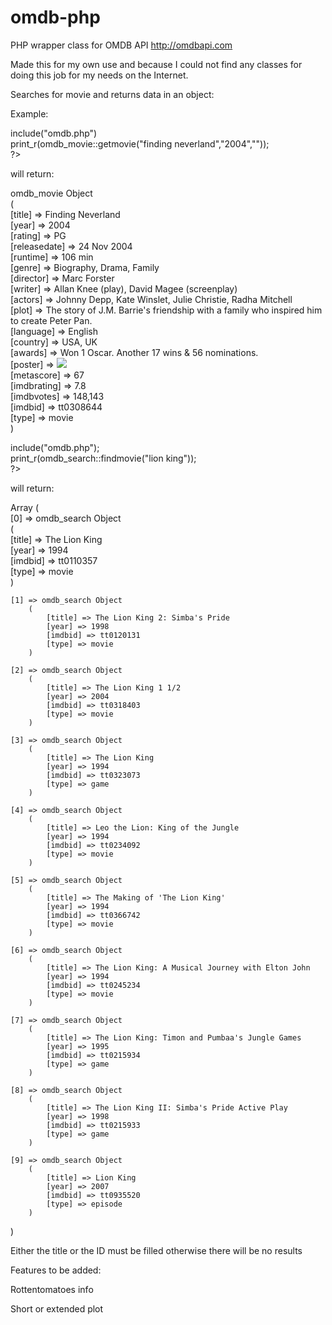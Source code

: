 omdb-php
========

PHP wrapper class for OMDB API
http://omdbapi.com

Made this for my own use and because I could not find any classes for doing this job for my needs on the Internet.

Searches for movie and returns data in an object:

Example:

>
<?php <br>
include("omdb.php") <br>
print_r(omdb_movie::getmovie("finding neverland","2004","")); <br>
?>

will return:

>
omdb_movie Object <br>
( <br>
    [title] => Finding Neverland <br>
    [year] => 2004 <br>
    [rating] => PG <br>
    [releasedate] => 24 Nov 2004 <br>
    [runtime] => 106 min <br>
    [genre] => Biography, Drama, Family <br>
    [director] => Marc Forster <br>
    [writer] => Allan Knee (play), David Magee (screenplay) <br>
    [actors] => Johnny Depp, Kate Winslet, Julie Christie, Radha Mitchell <br>
    [plot] => The story of J.M. Barrie's friendship with a family who inspired him to create Peter Pan. <br>
    [language] => English <br>
    [country] => USA, UK <br>
    [awards] => Won 1 Oscar. Another 17 wins & 56 nominations. <br>
    [poster] => <img src='http://ia.media-imdb.com/images/M/MV5BMTMxNzYzNzUzMV5BMl5BanBnXkFtZTYwNjcwMjE3._V1_SX300.jpg'>
    <br>
    [metascore] => 67 <br>
    [imdbrating] => 7.8 <br>
    [imdbvotes] => 148,143 <br>
    [imdbid] => tt0308644 <br>
    [type] => movie <br>
)

>
<?php <br>
include("omdb.php"); <br>
print_r(omdb_search::findmovie("lion king")); <br>
?> <br>

will return:

>
Array 
( <br>
    [0] => omdb_search Object <br>
        ( <br>
            [title] => The Lion King <br>
            [year] => 1994 <br>
            [imdbid] => tt0110357 <br> 
            [type] => movie <br>
        )

    [1] => omdb_search Object 
        (
            [title] => The Lion King 2: Simba's Pride
            [year] => 1998
            [imdbid] => tt0120131
            [type] => movie
        )

    [2] => omdb_search Object
        (
            [title] => The Lion King 1 1/2
            [year] => 2004
            [imdbid] => tt0318403
            [type] => movie
        )

    [3] => omdb_search Object
        (
            [title] => The Lion King
            [year] => 1994
            [imdbid] => tt0323073
            [type] => game
        )

    [4] => omdb_search Object
        (
            [title] => Leo the Lion: King of the Jungle
            [year] => 1994
            [imdbid] => tt0234092
            [type] => movie
        )

    [5] => omdb_search Object
        (
            [title] => The Making of 'The Lion King'
            [year] => 1994
            [imdbid] => tt0366742
            [type] => movie
        )

    [6] => omdb_search Object
        (
            [title] => The Lion King: A Musical Journey with Elton John
            [year] => 1994
            [imdbid] => tt0245234
            [type] => movie
        )

    [7] => omdb_search Object
        (
            [title] => The Lion King: Timon and Pumbaa's Jungle Games
            [year] => 1995
            [imdbid] => tt0215934
            [type] => game
        )

    [8] => omdb_search Object
        (
            [title] => The Lion King II: Simba's Pride Active Play
            [year] => 1998
            [imdbid] => tt0215933
            [type] => game
        )

    [9] => omdb_search Object
        (
            [title] => Lion King
            [year] => 2007
            [imdbid] => tt0935520
            [type] => episode
        )

)


Either the title or the ID must be filled otherwise there will be no results

Features to be added:

Rottentomatoes info

Short or extended plot
